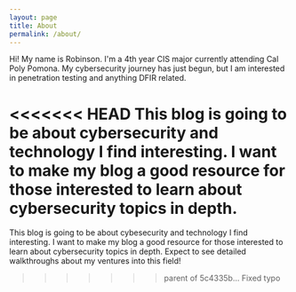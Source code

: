 ```yaml
---
layout: page
title: About
permalink: /about/
---
```


Hi! My name is Robinson. I'm a 4th year CIS major currently attending Cal Poly Pomona. My cybersecurity journey has just begun, but I am interested in penetration testing and anything DFIR related.

<<<<<<< HEAD
This blog is going to be about cybersecurity and technology I find interesting. I want to make my blog a good resource for those interested to learn about cybersecurity topics in depth.
=======
This blog is going to be about cybesecurity and technology I find interesting. I want to make my blog a good resource for those interested to learn about cybersecurity topics in depth. Expect to see detailed walkthroughs about my ventures into this field!
>>>>>>> parent of 5c4335b... Fixed typo
